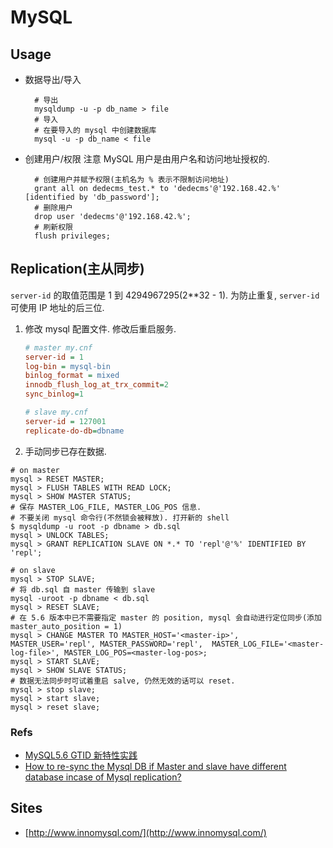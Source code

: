 # MySQL
## Usage
* 数据导出/导入

    ```
      # 导出
      mysqldump -u -p db_name > file
      # 导入
      # 在要导入的 mysql 中创建数据库
      mysql -u -p db_name < file
    ```
* 创建用户/权限
    注意 MySQL 用户是由用户名和访问地址授权的.
    
    ```
      # 创建用户并赋予权限(主机名为 % 表示不限制访问地址)
      grant all on dedecms_test.* to 'dedecms'@'192.168.42.%' [identified by 'db_password'];
      # 删除用户
      drop user 'dedecms'@'192.168.42.%';
      # 刷新权限
      flush privileges;
    ```
    
## Replication(主从同步)
`server-id` 的取值范围是 1 到 4294967295(2**32 - 1). 为防止重复, `server-id` 可使用 IP 地址的后三位.

1. 修改 mysql 配置文件. 修改后重启服务.

    ```ini
    # master my.cnf
    server-id = 1
    log-bin = mysql-bin
    binlog_format = mixed
    innodb_flush_log_at_trx_commit=2
    sync_binlog=1
    ```
    
    ```ini
    # slave my.cnf
    server-id = 127001
    replicate-do-db=dbname
    ```

2. 手动同步已存在数据.

```shell
# on master
mysql > RESET MASTER;
mysql > FLUSH TABLES WITH READ LOCK;
mysql > SHOW MASTER STATUS;
# 保存 MASTER_LOG_FILE, MASTER_LOG_POS 信息.
# 不要关闭 mysql 命令行(不然锁会被释放). 打开新的 shell
$ mysqldump -u root -p dbname > db.sql
mysql > UNLOCK TABLES;
mysql > GRANT REPLICATION SLAVE ON *.* TO 'repl'@'%' IDENTIFIED BY 'repl';

# on slave
mysql > STOP SLAVE;
# 将 db.sql 自 master 传输到 slave
mysql -uroot -p dbname < db.sql
mysql > RESET SLAVE;
# 在 5.6 版本中已不需要指定 master 的 position, mysql 会自动进行定位同步(添加 master_auto_position = 1)
mysql > CHANGE MASTER TO MASTER_HOST='<master-ip>', MASTER_USER='repl', MASTER_PASSWORD='repl',  MASTER_LOG_FILE='<master-log-file>', MASTER_LOG_POS=<master-log-pos>;
mysql > START SLAVE;
mysql > SHOW SLAVE STATUS;
# 数据无法同步时可试着重启 salve, 仍然无效的话可以 reset.
mysql > stop slave;
mysql > start slave;
mysql > reset slave;
```

### Refs
* [MySQL5.6 GTID 新特性实践](http://cenalulu.github.io/mysql/mysql-5-6-gtid-basic/)
* [How to re-sync the Mysql DB if Master and slave have different database incase of Mysql replication?](https://stackoverflow.com/questions/2366018/how-to-re-sync-the-mysql-db-if-master-and-slave-have-different-database-incase-o#answer-3229580)
    
## Sites
* [http://www.innomysql.com/](http://www.innomysql.com/)

